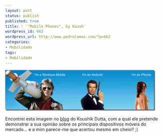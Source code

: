 ```yaml
---
layout: post
status: publish
published: true
title: ! '"Mobile Phones", by Koush'
wordpress_id: 662
wordpress_url: http://www.pedrolamas.com/?p=662
categories:
- Mobilidade
tags:
- Mobilidade
---
```

[![Mobile Phones by Koush](/wp-content/uploads/2009/03/mobile-phones-by-koush.jpg "Mobile Phones by Koush")](http://www.koushikdutta.com/2009/03/mobile-phones-my-thoughts-on-whole.html)

Encontrei esta imagem no [blog](http://www.koushikdutta.com/) do Koushik Dutta, com a qual ele pretende demonstrar a sua opinião sobre os principais dispositivos móveis do mercado... e a mim parece-me que acertou mesmo em cheio!! ;)
